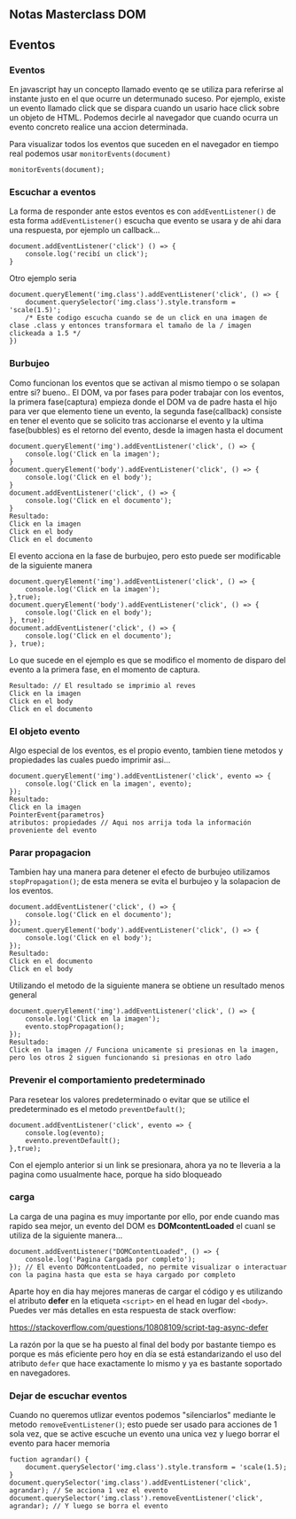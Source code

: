 ## Notas Masterclass DOM

## Eventos

### Eventos

En javascript hay un concepto llamado evento qe se utiliza para referirse al instante justo en el que ocurre un determunado suceso. Por ejemplo, existe un evento llamado click que se dispara cuando un usario hace click sobre un objeto de HTML. Podemos decirle al navegador que cuando ocurra un evento concreto realice una accion determinada.

Para visualizar todos los eventos que suceden en el navegador en tiempo real podemos usar `monitorEvents(document)`

```
monitorEvents(document);
```

### Escuchar a eventos

La forma de responder ante estos eventos es con `addEventListener()` de esta forma `addEventListener()` escucha que evento se usara y de ahi dara una respuesta, por ejemplo un callback...

```
document.addEventListener('click') () => {
    console.log('recibí un click');
}
```

Otro ejemplo seria

```
document.queryElement('img.class').addEventListener('click', () => {
    document.querySelector('img.class').style.transform = 'scale(1.5)';
    /* Este codigo escucha cuando se de un click en una imagen de clase .class y entonces transformara el tamaño de la / imagen clickeada a 1.5 */
})
```

### Burbujeo

Como funcionan los eventos que se activan al mismo tiempo o se solapan entre si? bueno..
El DOM, va por fases para poder trabajar con los eventos, la primera fase(captura) empieza donde el DOM va de padre hasta el hijo para ver que elemento tiene un evento, la segunda fase(callback) consiste en tener el evento que se solicito tras accionarse el evento y la ultima fase(bubbles) es el retorno del evento, desde la imagen hasta el document

```
document.queryElement('img').addEventListener('click', () => {
    console.log('Click en la imagen');
}
document.queryElement('body').addEventListener('click', () => {
    console.log('Click en el body');
}
document.addEventListener('click', () => {
    console.log('Click en el documento');
}
Resultado:
Click en la imagen
Click en el body
Click en el documento
```

El evento acciona en la fase de burbujeo, pero esto puede ser modificable de la siguiente manera

```
document.queryElement('img').addEventListener('click', () => {
    console.log('Click en la imagen');
},true);
document.queryElement('body').addEventListener('click', () => {
    console.log('Click en el body');
}, true);
document.addEventListener('click', () => {
    console.log('Click en el documento');
}, true);
```

Lo que sucede en el ejemplo es que se modifico el momento de disparo del evento a la primera fase, en el momento de captura.

```
Resultado: // El resultado se imprimio al reves
Click en la imagen
Click en el body
Click en el documento
```

### El objeto evento

Algo especial de los eventos, es el propio evento, tambien tiene metodos y propiedades las cuales puedo imprimir asi...

```
document.queryElement('img').addEventListener('click', evento => {
    console.log('Click en la imagen', evento);
});
Resultado:
Click en la imagen
PointerEvent{parametros}
atributos: propiedades // Aqui nos arrija toda la información proveniente del evento
```

### Parar propagacion

Tambien hay una manera para detener el efecto de burbujeo utilizamos `stopPropagation()`; de esta menera se evita el burbujeo y la solapacion de los eventos.

```
document.addEventListener('click', () => {
    console.log('Click en el documento');
});
document.queryElement('body').addEventListener('click', () => {
    console.log('Click en el body');
});
Resultado:
Click en el documento
Click en el body
```

Utilizando el metodo de la siguiente manera se obtiene un resultado menos general

```
document.queryElement('img').addEventListener('click', () => {
    console.log('Click en la imagen');
    evento.stopPropagation();
});
Resultado:
Click en la imagen // Funciona unicamente si presionas en la imagen, pero los otros 2 siguen funcionando si presionas en otro lado
```

### Prevenir el comportamiento predeterminado

Para resetear los valores predeterminado o evitar que se utilice el predeterminado es el metodo `preventDefault()`;

```
document.addEventListener('click', evento => {
    console.log(evento);
    evento.preventDefault();
},true);
```

Con el ejemplo anterior si un link se presionara, ahora ya no te lleveria a la pagina como usualmente hace, porque ha sido bloqueado

### carga

La carga de una pagina es muy importante por ello, por ende cuando mas rapido sea mejor, un evento del DOM es **DOMcontentLoaded** el cuanl se utiliza de la siguiente manera...

```
document.addEventListener("DOMContentLoaded", () => {
    console.log('Pagina Cargada por completo');
}); // El evento DOMcontentLoaded, no permite visualizar o interactuar con la pagina hasta que esta se haya cargado por completo
```

Aparte hoy en dia hay mejores maneras de cargar el código y es utilizando el atributo **defer** en la etiqueta `<script>` en el head en lugar del `<body>`. Puedes ver más detalles en esta respuesta de stack overflow:

https://stackoverflow.com/questions/10808109/script-tag-async-defer

La razón por la que se ha puesto al final del body por bastante tiempo es porque es más eficiente pero hoy en día se está estandarizando el uso del atributo `defer` que hace exactamente lo mismo y ya es bastante soportado en navegadores.

### Dejar de escuchar eventos

Cuando no queremos utlizar eventos podemos "silenciarlos" mediante le metodo `removeEventListener()`; esto puede ser usado para acciones de 1 sola vez, que se active escuche un evento una unica vez y luego borrar el evento para hacer memoria

```
fuction agrandar() {
    document.querySelector('img.class').style.transform = 'scale(1.5);
}
document.querySelector('img.class').addEventListener('click', agrandar); // Se acciona 1 vez el evento
document.querySelector('img.class').removeEventListener('click', agrandar); // Y luego se borra el evento
```
